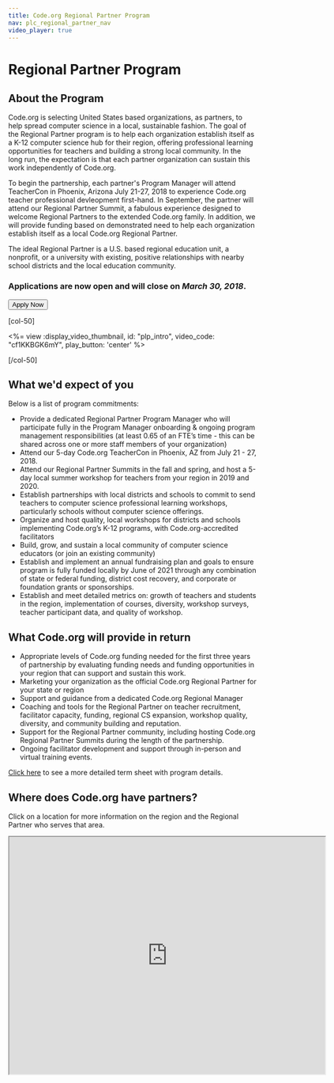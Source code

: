 ```yaml
---
title: Code.org Regional Partner Program
nav: plc_regional_partner_nav
video_player: true
---
```


# Regional Partner Program

## About the Program

Code.org is selecting United States based organizations, as partners, to help spread computer science in a local, sustainable fashion. The goal of the Regional Partner program is to help each organization establish itself as a K-12 computer science hub for their region, offering professional learning opportunities for teachers and building a strong local community. In the long run, the expectation is that each partner organization can sustain this work independently of Code.org.

To begin the partnership, each partner's Program Manager will attend TeacherCon in Phoenix, Arizona July 
21-27, 2018 to experience Code.org teacher professional devleopment first-hand.  In September, the partner will attend our Regional Partner Summit, a fabulous experience designed to welcome Regional Partners to the extended Code.org family. In addition, we will provide funding based on demonstrated need to help each organization establish itself as a local Code.org Regional Partner.

The ideal Regional Partner is a U.S. based regional education unit, a nonprofit, or a university with existing, positive relationships with nearby school districts and the local education community.

### Applications are now open and will close on *March 30, 2018*. ###

[<button>Apply Now</button>](https://code.org/educate/regional-partner/apply)


[col-50]

<%= view :display_video_thumbnail, id: "plp_intro", video_code: "cf1KKBGK6mY", play_button: 'center' %>

[/col-50]

<div style="clear: both;"></div>

## What we'd expect of you
Below is a list of program commitments:

- Provide a dedicated Regional Partner Program Manager who will participate fully in the Program Manager onboarding & ongoing program management responsibilities (at least 0.65 of an FTE’s time - this can be shared across one or more staff members of your organization)
- Attend our 5-day Code.org TeacherCon in Phoenix, AZ from July 21 - 27, 2018.
- Attend our Regional Partner Summits in the fall and spring, and host a 5-day local summer workshop for teachers from your region in 2019 and 2020.
- Establish partnerships with local districts and schools to commit to send teachers to computer science professional learning workshops, particularly schools without computer science offerings.
- Organize and host quality, local workshops for districts and schools implementing Code.org’s K-12 programs, with Code.org-accredited facilitators
- Build, grow, and sustain a local community of computer science educators (or join an existing community)
- Establish and implement an annual fundraising plan and goals to ensure program is fully funded locally by June of 2021 through any combination of state or federal funding, district cost recovery, and corporate or foundation grants or sponsorships. 
- Establish and meet detailed metrics on: growth of teachers and students in the region, implementation of courses, diversity, workshop surveys, teacher participant data, and quality of workshop.


## What Code.org will provide in return
- Appropriate levels of Code.org funding needed for the first three years of partnership by evaluating funding needs and funding opportunities in your region that can support and sustain this work. 
- Marketing your organization as the official Code.org Regional Partner for your state or region
- Support and guidance from a dedicated Code.org Regional Manager
- Coaching and tools for the Regional Partner on teacher recruitment, facilitator capacity, funding, regional CS expansion, workshop quality, diversity, and community building and reputation.
- Support for the Regional Partner community, including hosting Code.org Regional Partner Summits during the length of the partnership.
- Ongoing facilitator development and support through in-person and virtual training events. 


<a href="/educate/regional-partner/terms" target=_blank>Click here</a> to see a more detailed term sheet with program details.


## <a name="locations"></a>Where does Code.org have partners?

Click on a location for more information on the region and the Regional Partner who serves that area.
<br>

<iframe src="https://www.google.com/maps/d/u/0/embed?mid=1dKLjL6y3AKo45c7weK__JI3sxijfbmzq" width="640" height="480"></iframe>